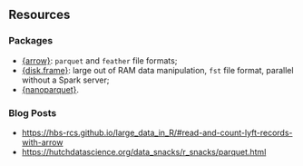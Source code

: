## Resources

### Packages

- [{arrow}](https://arrow.apache.org/docs/r/): `parquet` and `feather` file 
formats;
- [{disk.frame}](https://diskframe.com): large out of RAM data manipulation, 
`fst` file format, parallel without a Spark server;
- [{nanoparquet}](https://www.tidyverse.org/blog/2024/06/nanoparquet-0-3-0/).

### Blog Posts

- <https://hbs-rcs.github.io/large_data_in_R/#read-and-count-lyft-records-with-arrow>
- <https://hutchdatascience.org/data_snacks/r_snacks/parquet.html>

